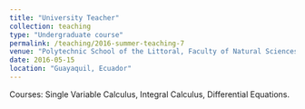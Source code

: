 ```yaml
---
title: "University Teacher"
collection: teaching
type: "Undergraduate course"
permalink: /teaching/2016-summer-teaching-7
venue: "Polytechnic School of the Littoral, Faculty of Natural Sciences and Mathematics, Department of Mathematics"
date: 2016-05-15
location: "Guayaquil, Ecuador"
---
```


Courses: Single Variable Calculus, Integral Calculus, Differential Equations.
